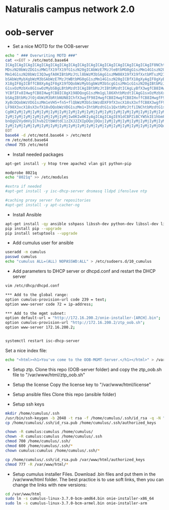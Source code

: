 # Naturalis campus network 2.0

# oob-server

- Set a  nice MOTD for the OOB-server
```bash
echo " ### Overwriting MOTD ###"
cat <<EOT > /etc/motd.base64
ICAgICAgICAgICAgICAgICAgICAgICAgICAgICAgICAgICAgICAgICAgICAgICAgIF8NChtbMDs0
MDszN20bWzZDG1szMW1fX19fX19fG1szN20gICAbWzE7MzJteBtbMG0gG1szMm14G1szN20gG1sz
Mm14G1szN20bWzI3Q3wgfA0KIBtbMzJtLl8bWzM3bSAgG1szMW08X19fX19fXxtbMTszM21+G1sw
bSAbWzMybXgbWzM3bSAbWzE7MzJtWBtbMG0gG1szMm14G1szN20gICBfX18gXyAgIF8gXyBfXyBf
X18gIF8gICBffCB8XyAgIF8gX19fDQobWzMybSgbWzM3bScgG1szMm1cG1szN20gIBtbMzJtLCcg
G1sxOzMzbXx8G1swOzMybSBgLBtbMzdtICAgIBtbMzJtIBtbMzdtICAgLyBfX3wgfCB8IHwgJ18g
YCBfIFx8IHwgfCB8IHwgfCB8IC8gX198DQogG1szMm1gLl86XhtbMzdtICAgG1sxOzMzbXx8G1sw
bSAgIBtbMzJtOj4bWzM3bRtbNUN8IChfX3wgfF98IHwgfCB8IHwgfCB8IHxffCB8IHwgfF98IFxf
XyBcDQobWzVDG1szMm1eVH5+fn5+flQbWzM3bScbWzdDXF9fX3xcX18sX3xffCB8X3wgfF98XF9f
LF98X3xcX18sX3xfX18vDQobWzVDG1szMm1+IhtbMzdtG1s1QxtbMzJtfiINChtbMzdtG1swMG0N
Cg0KIyMjIyMjIyMjIyMjIyMjIyMjIyMjIyMjIyMjIyMjIyMjIyMjIyMjIyMjIyMjIyMjIyMjIyMj
IyMjIyMjIyMjIyMjIyMjIyMjIyMjIw0KIw0KIyAgICAgICAgIE91dCBPZiBCYW5kIE1hbmFnZW1l
bnQgU2VydmVyIChvb2ItbWdtdC1zZXJ2ZXIpDQojDQojIyMjIyMjIyMjIyMjIyMjIyMjIyMjIyMj
IyMjIyMjIyMjIyMjIyMjIyMjIyMjIyMjIyMjIyMjIyMjIyMjIyMjIyMjIyMjIyMjIyMjDQo=
EOT
base64 -d /etc/motd.base64 > /etc/motd
rm /etc/motd.base64
chmod 755 /etc/motd
```
- Install needed packages
```bash
apt-get install -y htop tree apache2 vlan git python-pip

modprobe 8021q
echo "8021q" >> /etc/modules

#extra if needed
#apt-get install -y isc-dhcp-server dnsmasq lldpd ifenslave ntp

#caching proxy server for repositories
#apt-get install -y apt-cacher-ng
```
- Install Ansible
```bash
apt-get install -qy ansible sshpass libssh-dev python-dev libssl-dev libffi-dev
pip install pip --upgrade
pip install setuptools --upgrade
```
- Add cumulus user for ansible
```bash
useradd -m cumulus
passwd cumulus
echo "cumulus ALL=(ALL) NOPASSWD:ALL" > /etc/sudoers.d/10_cumulus
```
- Add parameters to DHCP server or dhcpd.conf and restart the DHCP server
```bash
vim /etc/dhcp/dhcpd.conf

*** Add to the global range:
option cumulus-provision-url code 239 = text;
option www-server code 72 = ip-address;

*** Add to the mgmt subnet:  
option default-url = "http://172.16.200.2/onie-installer-[ARCH].bin";
option cumulus-provision-url "http://172.16.200.2/ztp_oob.sh";
option www-server 172.16.200.2;


systemctl restart isc-dhcp-server
```
Set a nice index file:
```bash
echo "<html><h1>You've come to the OOB-MGMT-Server.</h1></html>" > /var/www/html/index.html
```
- Setup ztp.
Clone this repo (OOB-server folder) and copy the ztp_oob.sh file to "/var/www/html/ztp_oob.sh"

- Setup the license
Copy the license key to "/var/www/html/license"

- Setup ansible files
  Clone this repo (ansible folder)

- Setup ssh keys
```bash
mkdir /home/cumulus/.ssh
/usr/bin/ssh-keygen -b 2048 -t rsa -f /home/cumulus/.ssh/id_rsa -q -N ""
cp /home/cumulus/.ssh/id_rsa.pub /home/cumulus/.ssh/authorized_keys

chown -R cumulus:cumulus /home/cumulus/
chown -R cumulus:cumulus /home/cumulus/.ssh
chmod 700 /home/cumulus/.ssh/
chmod 600 /home/cumulus/.ssh/*
chown cumulus:cumulus /home/cumulus/.ssh/*

cp /home/cumulus/.ssh/id_rsa.pub /var/www/html/authorized_keys
chmod 777 -R /var/www/html/*
```
- Setup cumulus installer Files. Download .bin files and put them in the /var/www/html folder.
  The best practice is to use soft links, then you can change the links with new versions:
```bash
cd /var/www/html
sudo ln -s cumulus-linux-3.7.0-bcm-amd64.bin onie-installer-x86_64
sudo ln -s cumulus-linux-3.7.0-bcm-armel.bin onie-installer-arm
```
